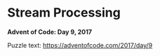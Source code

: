 # Stream Processing

**Advent of Code: Day 9, 2017**

Puzzle text: https://adventofcode.com/2017/day/9
